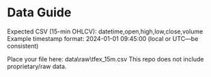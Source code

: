 ﻿# Data Guide
Expected CSV (15-min OHLCV):
datetime,open,high,low,close,volume
Example timestamp format: 2024-01-01 09:45:00 (local or UTC—be consistent)

Place your file here: data\raw\tfex_15m.csv
This repo does not include proprietary/raw data.
